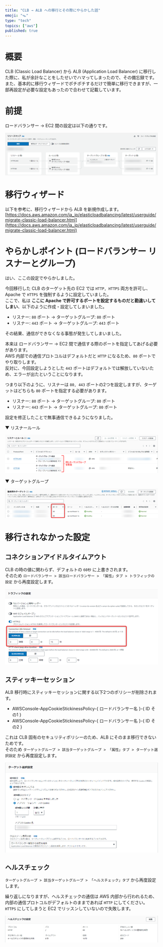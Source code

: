 ```yaml
---
title: "CLB → ALB への移行とその際にやらかした話"
emoji: "🪤"
type: "tech"
topics: ["aws"]
published: true
---
```



# 概要

CLB (Classic Load Balancer) から ALB (Application Load Balancer) に移行した際に、私が余計なことをしたせいでハマってしまったので、その備忘録です。  
また、基本的に移行ウィザードでポチポチするだけで簡単に移行できますが、一部再設定が必要な設定もあったので合わせて記載しています。


# 前提

ロードバランサー →︎ EC2 間の設定は以下の通りです。

![](/images/da5b3a9f8b90a4/resource_map.png)


# 移行ウィザード

以下を参考に、移行ウィザードから ALB を新規作成します。  
[https://docs.aws.amazon.com/ja_jp/elasticloadbalancing/latest/userguide/migrate-classic-load-balancer.html](https://docs.aws.amazon.com/ja_jp/elasticloadbalancing/latest/userguide/migrate-classic-load-balancer.html)


# やらかしポイント (ロードバランサー リスナーとグループ)

はい、ここの設定でやらかしました。

今回移行した CLB のターゲット先の EC2 では `HTTP, HTTPS` 両方を許可し、Apache で `HTTPS` を強制するように設定していました。  
ここで、私は **ここに Apache で許可するポートを設定するものだと勘違いしてしまい**、以下のように作成・設定してしまいました。

- リスナー: `80` ポート → ターゲットグループ: `80` ポート
- リスナー: `443` ポート → ターゲットグループ: `443` ポート

その結果、通信ができなくなる事態が発生してしまいました。

本来は ロードバランサー → EC2 間で通信する際のポートを指定してあげる必要があります。  
AWS 内部での通信プロトコルはデフォルトだと `HTTP` になるため、`80` ポートでやり取りします。  
反対に、今回設定しようとした `443` ポートはデフォルトでは解放していないため、エラーが出たということになります。

つまり以下のように、リスナーは `80, 443` ポートの2つを設定しますが、ターゲットはどちらも `80` ポートを指定する必要があります。  

- リスナー: `80` ポート → ターゲットグループ: `80` ポート
- リスナー: `443` ポート → ターゲットグループ: `80` ポート

設定を修正したことで無事通信できるようになりました。

▼ リスナールール

![](/images/da5b3a9f8b90a4/listener_rules.png)

▼ ターゲットグループ

![](/images/da5b3a9f8b90a4/target_group.png)


# 移行されなかった設定

## コネクションアイドルタイムアウト

CLB の時の値に関わらず、デフォルトの `60秒` に上書きされます。  
そのため `ロードバランサー > 該当ロードバランサー > 「属性」タブ > トラフィックの設定` から再度設定します。

![](/images/da5b3a9f8b90a4/connection_idle_timeout.png)

## スティッキーセッション

ALB 移行時にスティッキーセッションに関する以下2つのポリシーが削除されます。

- AWSConsole-AppCookieStickinessPolicy-{ ロードバランサー名 }-{ ID その1 }
- AWSConsole-AppCookieStickinessPolicy-{ ロードバランサー名 }-{ ID その2 }

これは CLB 固有のセキュリティポリシーのため、ALB にそのまま移行できないためです。  
そのため `ターゲットグループ > 該当ターゲットグループ > 「属性」タブ > ターゲット選択設定` から再度設定します。

![](/images/da5b3a9f8b90a4/sticky_session.png)

## ヘルスチェック

`ターゲットグループ > 該当ターゲットグループ > 「ヘルスチェック」タブ` から再度設定します。

繰り返しになりますが、ヘルスチェックの通信は AWS 内部から行われるため、内部の通信プロトコルがデフォルトのままであれば `HTTP` にしてください。  
`HTTPS` にしてしまうと EC2 でリッスンしていないので失敗します。

![](/images/da5b3a9f8b90a4/healthcheck.png)
